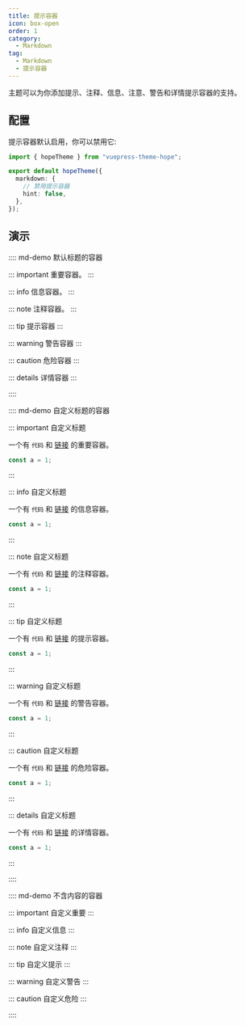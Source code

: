 ```yaml
---
title: 提示容器
icon: box-open
order: 1
category:
  - Markdown
tag:
  - Markdown
  - 提示容器
---
```


主题可以为你添加提示、注释、信息、注意、警告和详情提示容器的支持。

<!-- more -->

## 配置

提示容器默认启用，你可以禁用它:

```ts twoslash {6} title=".vuepress/theme.ts"
import { hopeTheme } from "vuepress-theme-hope";

export default hopeTheme({
  markdown: {
    // 禁用提示容器
    hint: false,
  },
});
```

## 演示

:::: md-demo 默认标题的容器

::: important
重要容器。
:::

::: info
信息容器。
:::

::: note
注释容器。
:::

::: tip
提示容器
:::

::: warning
警告容器
:::

::: caution
危险容器
:::

::: details
详情容器
:::

::::

:::: md-demo 自定义标题的容器

::: important 自定义标题

一个有 `代码` 和 [链接](#演示) 的重要容器。

```js
const a = 1;
```

:::

::: info 自定义标题

一个有 `代码` 和 [链接](#演示) 的信息容器。

```js
const a = 1;
```

:::

::: note 自定义标题

一个有 `代码` 和 [链接](#演示) 的注释容器。

```js
const a = 1;
```

:::

::: tip 自定义标题

一个有 `代码` 和 [链接](#演示) 的提示容器。

```js
const a = 1;
```

:::

::: warning 自定义标题

一个有 `代码` 和 [链接](#演示) 的警告容器。

```js
const a = 1;
```

:::

::: caution 自定义标题

一个有 `代码` 和 [链接](#演示) 的危险容器。

```js
const a = 1;
```

:::

::: details 自定义标题

一个有 `代码` 和 [链接](#演示) 的详情容器。

```js
const a = 1;
```

:::

::::

:::: md-demo 不含内容的容器

::: important 自定义重要
:::

::: info 自定义信息
:::

::: note 自定义注释
:::

::: tip 自定义提示
:::

::: warning 自定义警告
:::

::: caution 自定义危险
:::

::::
